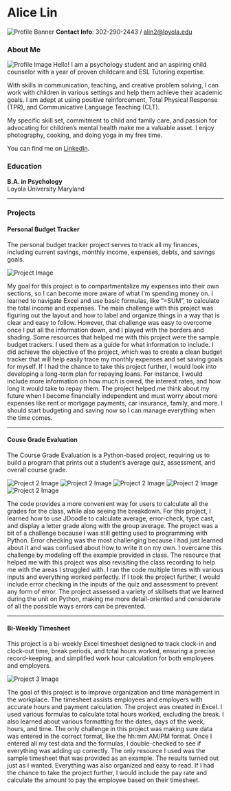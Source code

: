 
# Alice Lin
![Profile Banner](images/banner.png)
**Contact Info**: 302-290-2443 / alin2@loyola.edu

### About Me
![Profile Image](images/profile_pic.jpeg)
Hello! I am a psychology student and an aspiring child counselor with a year of proven childcare and ESL Tutoring expertise.  

With skills in communication, teaching, and creative problem solving, I can work with children in various settings and help them achieve their academic goals. I am adept at using positive reinforcement, Total Physical Response (TPR), and Communicative Language Teaching (CLT). 

My specific skill set, commitment to child and family care, and passion for advocating for children’s mental health make me a valuable asset. I enjoy photography, cooking, and doing yoga in my free time.  
 
You can find me on [LinkedIn](https://www.linkedin.com/in/alice-lin-83325033a). 
### Education
**B.A. in Psychology**  
Loyola University Maryland

***
### Projects

#### Personal Budget Tracker
The personal budget tracker project serves to track all my finances, including current savings, monthly income, expenses, debts, and savings goals. 

![Project Image](images/Budget_Tracker.png)

My goal for this project is to compartmentalize my expenses into their own sections, so I can become more aware of what I'm spending money on. I learned to navigate Excel and use basic formulas, like ”=SUM”,  to calculate the total income and expenses. The main challenge with this project was figuring out the layout and how to label and organize things in a way that is clear and easy to follow. However, that challenge was easy to overcome once I put all the information down, and I played with the borders and shading. Some resources that helped me with this project were the sample budget trackers. I used them as a guide for what information to include. I did achieve the objective of the project, which was to create a clean budget tracker that will help easily trace my monthly expenses and set saving goals for myself. If I had the chance to take this project further, I would look into developing a long-term plan for repaying loans. For instance, I would include more information on how much is owed, the interest rates, and how long it would take to repay them. The project helped me think about my future when I become financially independent and must worry about more expenses like rent or mortgage payments, car insurance, family, and more. I should start budgeting and saving now so I can manage everything when the time comes.

***
#### Couse Grade Evaluation
The Course Grade Evaluation is a Python-based project, requiring us to build a program that prints out a student’s average quiz, assessment, and overall course grade. 

![Project 2 Image](images/course_grade_eval_1.png)
![Project 2 Image](images/course_grade_eval_2.png)
![Project 2 Image](images/course_grade_eval_3.png)
![Project 2 Image](images/course_grade_eval_4.png)
![Project 2 Image](images/course_grade_eval_output.png)

The code provides a more convenient way for users to calculate all the grades for the class, while also seeing the breakdown. For this project, I learned how to use JDoodle to calculate average, error-check, type cast, and display a letter grade along with the group average. The project was a bit of a challenge because I was still getting used to programming with Python. Error checking was the most challenging because I had just learned about it and was confused about how to write it on my own. I overcame this challenge by modeling off the example provided in class. The resource that helped me with this project was also revisiting the class recording to help me with the areas I struggled with. I ran the code multiple times with various inputs and everything worked perfectly. If I took the project further, I would include error checking in the inputs of the quiz and assessment to prevent any form of error. The project assessed a variety of skillsets that we learned during the unit on Python, making me more detail-oriented and considerate of all the possible ways errors can be prevented. 

***
#### Bi-Weekly Timesheet
This project is a bi-weekly Excel timesheet designed to track clock-in and clock-out time, break periods, and total hours worked, ensuring a precise record-keeping, and simplified work hour calculation for both employees and employers.

![Project 3 Image](images/biweekly_timesheet.png)

The goal of this project is to improve organization and time management in the workplace. The timesheet assists employees and employers with accurate hours and payment calculation. The project was created in Excel. I used various formulas to calculate total hours worked, excluding the break. I also learned about various formatting for the dates, days of the week, hours, and time. The only challenge in this project was making sure data was entered in the correct format, like the hh:mm AM/PM format. Once I entered all my test data and the formulas, I double-checked to see if everything was adding up correctly. The only resource I used was the sample timesheet that was provided as an example. The results turned out just as I wanted. Everything was also organized and easy to read. If I had the chance to take the project further, I would include the pay rate and calculate the amount to pay the employee based on their timesheet. 
